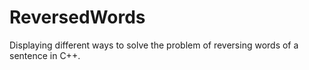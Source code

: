 # ReversedWords
Displaying different ways to solve the problem of reversing words of a sentence in C++. 
